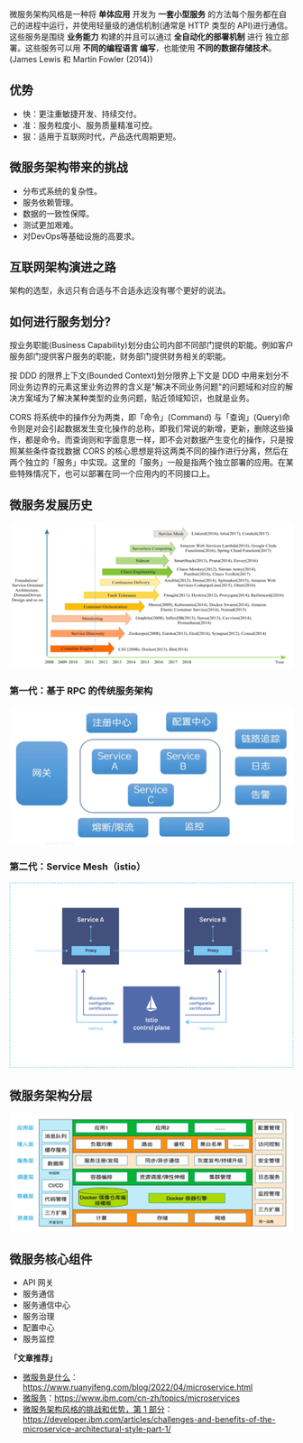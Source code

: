 微服务架构风格是一种将 **单体应用** 开发为 **一套小型服务** 的方法每个服务都在自己的进程中运行，并使用轻量级的通信机制(通常是 HTTP 类型的 API)进行通信。这些服务是围绕 **业务能力** 构建的并且可以通过 **全自动化的部署机制** 进行 独立部署。这些服务可以用 **不同的编程语言 编写**，也能使用 **不同的数据存储技术**。(James Lewis 和 Martin Fowler (2014))

## 优势

- 快：更注重敏捷开发、持续交付。
- 准：服务粒度小、服务质量精准可控。
- 狠：适用于互联网时代，产品迭代周期更短。

## 微服务架构带来的挑战

- 分布式系统的复杂性。
- 服务依赖管理。
- 数据的一致性保障。
- 测试更加艰难。
- 对DevOps等基础设施的高要求。

## 互联网架构演进之路

架构的选型，永远只有合适与不合适永远没有哪个更好的说法。

## 如何进行服务划分?

按业务职能(Business Capability)划分由公司内部不同部门提供的职能。例如客户服务部门提供客户服务的职能，财务部门提供财务相关的职能。

按 DDD 的限界上下文(Bounded Context)划分限界上下文是 DDD 中用来划分不同业务边界的元素这里业务边界的含义是"解决不同业务问题"的问题域和对应的解决方案域为了解决某种类型的业务问题，贴近领域知识，也就是业务。

CORS 将系统中的操作分为两类，即「命令」(Command) 与「查询」(Query)命令则是对会引起数据发生变化操作的总称，即我们常说的新增，更新，删除这些操作，都是命令。而查询则和字面意思一样，即不会对数据产生变化的操作，只是按照某些条件查找数据 CORS 的核心思想是将这两类不同的操作进行分离，然后在两个独立的「服务」中实现。这里的「服务」一般是指两个独立部署的应用。在某些特殊情况下，也可以部署在同一个应用内的不同接口上。

## 微服务发展历史

![image-20250226124831540](./assets/image-20250226124831540.png)

### 第一代：基于 RPC 的传统服务架构

![image-20250226124950993](./assets/image-20250226124950993.png)

### 第二代：Service Mesh（istio）

![Service mesh](./assets/service-mesh.svg)

## 微服务架构分层

![image-20250226125331796](./assets/image-20250226125331796.png)

## 微服务核心组件

- API 网关
- 服务通信
- 服务通信中心
- 服务治理
- 配置中心
- 服务监控

**「文章推荐」**

- [微服务是什么](https://www.ruanyifeng.com/blog/2022/04/microservice.html)：<https://www.ruanyifeng.com/blog/2022/04/microservice.html>
- [微服务](https://www.ibm.com/cn-zh/topics/microservices)：<https://www.ibm.com/cn-zh/topics/microservices>
- [微服务架构风格的挑战和优势，第 1 部分](https://developer.ibm.com/articles/challenges-and-benefits-of-the-microservice-architectural-style-part-1/)：<https://developer.ibm.com/articles/challenges-and-benefits-of-the-microservice-architectural-style-part-1/>
